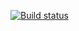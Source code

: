 [![Build status](https://ci.appveyor.com/api/projects/status/9fmb2kb5w752am64?svg=true)](https://ci.appveyor.com/project/TatyanaShakhmina/ajs-containers)
